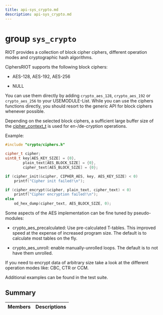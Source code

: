 ```yaml
---
title: api-sys_crypto.md
description: api-sys_crypto.md
---
```

# group `sys_crypto` 

RIOT provides a collection of block cipher ciphers, different operation modes and cryptographic hash algorithms.

CiphersRIOT supports the following block ciphers:

* AES-128, AES-192, AES-256

* NULL

You can use them directly by adding `crypto_aes_128`, `crypto_aes_192` or `crypto_aes_256` to your USEMODULE-List. While you can use the ciphers functions directly, you should resort to the generic API for block ciphers whenever possible.

Depending on the selected block ciphers, a sufficient large buffer size of the [cipher_context_t](./doc/starlight-docs/src/content/docs/apidoc/api-undefined.md#structcipher__context__t) is used for en-/de-cryption operations.

Example: 
```cpp
#include "crypto/ciphers.h"

cipher_t cipher;
uint8_t key[AES_KEY_SIZE] = {0},
        plain_text[AES_BLOCK_SIZE] = {0},
        cipher_text[AES_BLOCK_SIZE] = {0};

if (cipher_init(&cipher, CIPHER_AES, key, AES_KEY_SIZE) < 0)
    printf("Cipher init failed!\n");

if (cipher_encrypt(&cipher, plain_text, cipher_text) < 0)
    printf("Cipher encryption failed!\n");
else
    od_hex_dump(cipher_text, AES_BLOCK_SIZE, 0);
```

Some aspects of the AES implementation can be fine tuned by pseudo-modules:

* crypto_aes_precalculated: Use pre-calculated T-tables. This improved speed at the expense of increased program size. The default is to calculate most tables on the fly.

* crypto_aes_unroll: enable manually-unrolled loops. The default is to not have them unrolled.

If you need to encrypt data of arbitrary size take a look at the different operation modes like: CBC, CTR or CCM.

Additional examples can be found in the test suite.

## Summary

 Members                        | Descriptions                                
--------------------------------|---------------------------------------------

